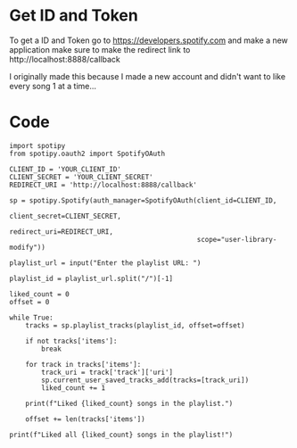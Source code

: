 # Get ID and Token
To get a ID and Token go to https://developers.spotify.com and make a new application make sure to make the redirect link to http://localhost:8888/callback

I originally made this because I made a new account and didn't want to like every song 1 at a time...

# Code
```
import spotipy
from spotipy.oauth2 import SpotifyOAuth

CLIENT_ID = 'YOUR_CLIENT_ID'
CLIENT_SECRET = 'YOUR_CLIENT_SECRET'
REDIRECT_URI = 'http://localhost:8888/callback'

sp = spotipy.Spotify(auth_manager=SpotifyOAuth(client_id=CLIENT_ID,
                                               client_secret=CLIENT_SECRET,
                                               redirect_uri=REDIRECT_URI,
                                               scope="user-library-modify"))

playlist_url = input("Enter the playlist URL: ")

playlist_id = playlist_url.split("/")[-1]

liked_count = 0
offset = 0

while True:
    tracks = sp.playlist_tracks(playlist_id, offset=offset)
    
    if not tracks['items']:
        break
    
    for track in tracks['items']:
        track_uri = track['track']['uri']
        sp.current_user_saved_tracks_add(tracks=[track_uri])
        liked_count += 1
    
    print(f"Liked {liked_count} songs in the playlist.")
    
    offset += len(tracks['items'])

print(f"Liked all {liked_count} songs in the playlist!")
